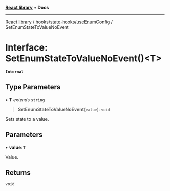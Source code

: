 [**React library**](../../../../index.md) • **Docs**

***

[React library](../../../../modules.md) / [hooks/state-hooks/useEnumConfig](../index.md) / SetEnumStateToValueNoEvent

# Interface: SetEnumStateToValueNoEvent()\<T\>

**`Internal`**

## Type Parameters

• **T** *extends* `string`

> **SetEnumStateToValueNoEvent**(`value`): `void`

Sets state to a value.

## Parameters

• **value**: `T`

Value.

## Returns

`void`
